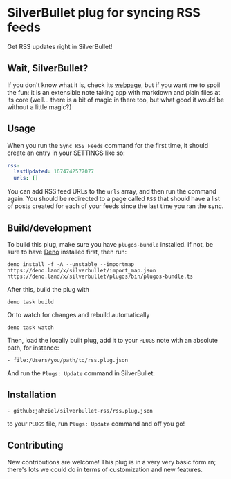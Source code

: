 # SilverBullet plug for syncing RSS feeds

Get RSS updates right in SilverBullet!

## Wait, SilverBullet?

If you don't know what it is, check its [webpage](https://silverbullet.md), but
if you want me to spoil the fun: it is an extensible note taking app with
markdown and plain files at its core (well... there is a bit of magic in there
too, but what good it would be without a little magic?)

## Usage

When you run the `Sync RSS Feeds` command for the first time, it should create an entry in your SETTINGS like so:
```yaml
rss:
  lastUpdated: 1674742577077
  urls: []
```
You can add RSS feed URLs to the `urls` array, and then run the command again. You should be redirected to a page called `RSS` that should have a list of posts created for each of your feeds since the last time you ran the sync.

## Build/development

To build this plug, make sure you have `plugos-bundle` installed. If not, be
sure to have [Deno](https://deno.land) installed first, then run:

```shell
deno install -f -A --unstable --importmap https://deno.land/x/silverbullet/import_map.json https://deno.land/x/silverbullet/plugos/bin/plugos-bundle.ts
```

After this, build the plug with

```shell
deno task build
```

Or to watch for changes and rebuild automatically

```shell
deno task watch
```

Then, load the locally built plug, add it to your `PLUGS` note with an absolute
path, for instance:

```
- file:/Users/you/path/to/rss.plug.json
```

And run the `Plugs: Update` command in SilverBullet.

## Installation

```
- github:jahziel/silverbullet-rss/rss.plug.json
```

to your `PLUGS` file, run `Plugs: Update` command and off you go!

## Contributing
New contributions are welcome! This plug is in a very very basic form rn; there's lots we could do in terms of customization and new features.
